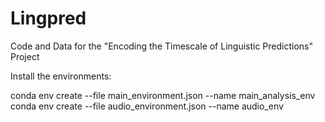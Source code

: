 # Lingpred
Code and Data for the "Encoding the Timescale of Linguistic Predictions" Project

Install the environments: 

conda env create --file main_environment.json --name main_analysis_env
conda env create --file audio_environment.json --name audio_env
